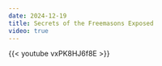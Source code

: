 ```yaml
---
date: 2024-12-19
title: Secrets of the Freemasons Exposed
video: true
---
```



{{< youtube vxPK8HJ6f8E >}}
